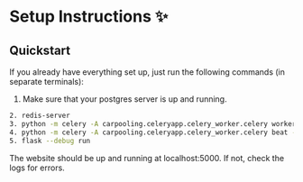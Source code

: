 # Setup Instructions ✨

## Quickstart
If you already have everything set up, just run the following commands (in separate terminals):

1. Make sure that your postgres server is up and running.
```bash
2. redis-server
3. python -m celery -A carpooling.celeryapp.celery_worker.celery worker --concurrency=2 -E -l info
4. python -m celery -A carpooling.celeryapp.celery_worker.celery beat -l info
5. flask --debug run
```
The website should be up and running at localhost:5000. If not, check the logs for errors.
